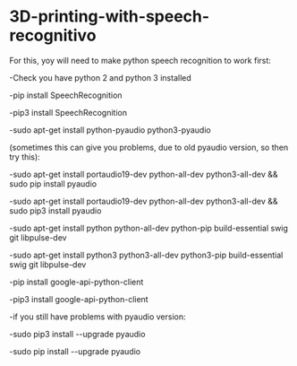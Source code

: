 # 3D-printing-with-speech-recognitivo

For this, yoy will need to make python speech recognition to work first:

-Check you have python 2 and python 3 installed

-pip install SpeechRecognition

-pip3 install SpeechRecognition

-sudo apt-get install python-pyaudio python3-pyaudio

(sometimes this can give you problems, due to old pyaudio version, so then try this):

-sudo apt-get install portaudio19-dev python-all-dev python3-all-dev && sudo pip install pyaudio

-sudo apt-get install portaudio19-dev python-all-dev python3-all-dev && sudo pip3 install pyaudio

-sudo apt-get install python python-all-dev python-pip build-essential swig git libpulse-dev 

-sudo apt-get install python3 python3-all-dev python3-pip build-essential swig git libpulse-dev

-pip install google-api-python-client

-pip3 install google-api-python-client

-if you still have problems with pyaudio version:

-sudo pip3 install --upgrade pyaudio

-sudo pip install --upgrade pyaudio

